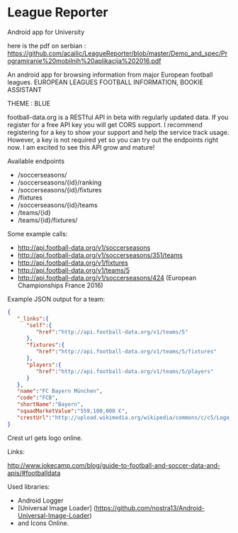 # League Reporter
Android app for University

here is the pdf on serbian : https://github.com/acailic/LeagueReporter/blob/master/Demo_and_spec/Programiranje%20mobilnih%20aplikacija%202016.pdf
 
An android app for browsing information from major European football leagues.
EUROPEAN LEAGUES FOOTBALL INFORMATION, BOOKIE ASSISTANT 

THEME : BLUE
 
 football-data.org is a RESTful API in beta with regularly updated data. 
 If you register for a free API key you will get CORS support. I recommend registering for a key to show your support and help the service track usage. However, a key is not required yet so you can try out the endpoints right now. I am excited to see this API grow and mature!
 
 Available endpoints

- /soccerseasons/
- /soccerseasons/{id}/ranking
- /soccerseasons/{id}/fixtures
- /fixtures
- /soccerseasons/{id}/teams
- /teams/{id}
- /teams/{id}/fixtures/

 
 
 Some example calls:

 - http://api.football-data.org/v1/soccerseasons
 - http://api.football-data.org/v1/soccerseasons/351/teams
 - http://api.football-data.org/v1/fixtures
 - http://api.football-data.org/v1/teams/5
 - http://api.football-data.org/v1/soccerseasons/424 (European Championships France 2016)
 
 
 Example JSON output for a team:
 ```JSON
 {
    "_links":{
       "self":{
          "href":"http://api.football-data.org/v1/teams/5"
       },
       "fixtures":{
          "href":"http://api.football-data.org/v1/teams/5/fixtures"
       },
       "players":{
          "href":"http://api.football-data.org/v1/teams/5/players"
       }
    },
    "name":"FC Bayern München",
    "code":"FCB",
    "shortName":"Bayern",
    "squadMarketValue":"559,100,000 €",
    "crestUrl":"http://upload.wikimedia.org/wikipedia/commons/c/c5/Logo_FC_Bayern_München.svg"
 }
  ```
 Crest url gets logo online.

 Links: 
 
 http://www.jokecamp.com/blog/guide-to-football-and-soccer-data-and-apis/#footballdata
 
 
 Used libraries:
 - Android Logger
 - [Universal Image Loader] (https://github.com/nostra13/Android-Universal-Image-Loader)
 - and Icons Online.
 
